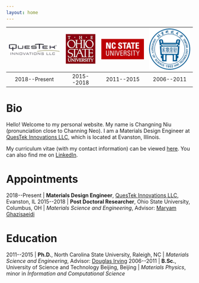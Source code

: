```yaml
---
layout: home
---
```



| ![QuesTek](/img/QuesTek.png) | ![OSU](/img/OSU.png) | ![NCSU](/img/NCSU.png) | ![USTB](/img/USTB.png) |
|:---:|:---:|:---:|:---:|
| 2018--Present | 2015--2018 | 2011--2015 | 2006--2011 |

# Bio
Hello! Welcome to my personal website. My name is Changning Niu (pronunciation close to Channing Neo). I am a Materials Design Engineer at [QuesTek Innovations LLC](https://www.questek.com/), which is located at Evanston, Illinois.

My curriculum vitae (with my contact information) can be viewed [here](https://github.com/changning/changning.github.io/blob/master/CV/Niu_CV.pdf). You can also find me on [LinkedIn](https://www.linkedin.com/in/changning).

# Appointments

 2018--Present | **Materials Design Engineer**, [QuesTek Innovations LLC](https://www.questek.com), Evanston, IL
 2015--2018 | **Post Doctoral Researcher**, Ohio State University, Columbus, OH 
 | *Materials Science and Engineering*, Advisor: [Maryam Ghazisaeidi](https://mse.osu.edu/people/ghazisaeidi.1)

# Education

 2011--2015 | **Ph.D.**, North Carolina State University, Raleigh, NC
 | *Materials Science and Engineering*, Advisor: [Douglas Irving](http://www.mse.ncsu.edu/profile/dlirving)
 2006--2011 | **B.Sc.**, University of Science and Technology Beijing, Beijing
 | *Materials Physics*, minor in *Information and Computational Science*
